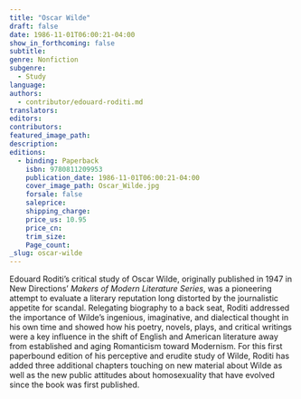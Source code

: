 ```yaml
---
title: "Oscar Wilde"
draft: false
date: 1986-11-01T06:00:21-04:00
show_in_forthcoming: false
subtitle:
genre: Nonfiction
subgenre:
  - Study
language:
authors:
  - contributor/edouard-roditi.md
translators:
editors:
contributors:
featured_image_path:
description:
editions:
  - binding: Paperback
    isbn: 9780811209953
    publication_date: 1986-11-01T06:00:21-04:00
    cover_image_path: Oscar_Wilde.jpg
    forsale: false
    saleprice:
    shipping_charge:
    price_us: 10.95
    price_cn:
    trim_size:
    Page_count:
_slug: oscar-wilde
---
```


Edouard Roditi’s critical study of Oscar Wilde, originally published in 1947 in New Directions’ _Makers of Modern Literature Series_, was a pioneering attempt to evaluate a literary reputation long distorted by the journalistic appetite for scandal. Relegating biography to a back seat, Roditi addressed the importance of Wilde’s ingenious, imaginative, and dialectical thought in his own time and showed how his poetry, novels, plays, and critical writings were a key influence in the shift of English and American literature away from established and aging Romanticism toward Modernism. For this first paperbound edition of his perceptive and erudite study of Wilde, Roditi has added three additional chapters touching on new material about Wilde as well as the new public attitudes about homosexuality that have evolved since the book was first published.

